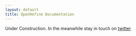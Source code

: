 ```yaml
---
layout: default
title: OpenRefine Documentation
---
```


Under Construction. In the meanwhile stay in touch on [twitter](http://twitter.com/OpenRefine)